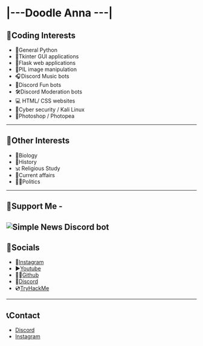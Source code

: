 #  |---Doodle Anna ---|

## 🌱Coding Interests
- 🐍General Python
- 📱Tkinter GUI applications
- 🍶Flask web applications 
- 🎨PIL image manipulation
- 🎧Discord Music bots 
- 🎈Discord Fun bots
- 🛠Discord Moderation bots
- 💻 HTML/ CSS websites 
- 💾Cyber security / Kali Linux 
- 🧱Photoshop / Photopea
---
## 🧩Other Interests 
- 🧫Biology 
- 📔History 
- 🕉 Religious Study 
- 📰Current affairs 
- 🙋‍♂️Politics  
- --
## 📌Support Me - 
![Simple News Discord bot](https://i.imgur.com/k0pI0x5.png)
--
## 🦈Socials 
- 🤳[Instagram](https://www.instagram.com/doodleannarocks/)
- ▶[Youtube]([www.youtube.com/c/DoodleAnnaRocks?sub_confirmation=1)
- 🐱‍🚀[Github](https://github.com/DoodleAnna)
- 💬[Discord](https://discord.gg/42YGpXahSq)
- 💿[TryHackMe](https://tryhackme.com/p/DoodleAnna)


- --
## 📞Contact
- [Discord](https://discord.gg/42YGpXahSq)
- [Instagram](https://www.instagram.com/doodleannarocks/)
